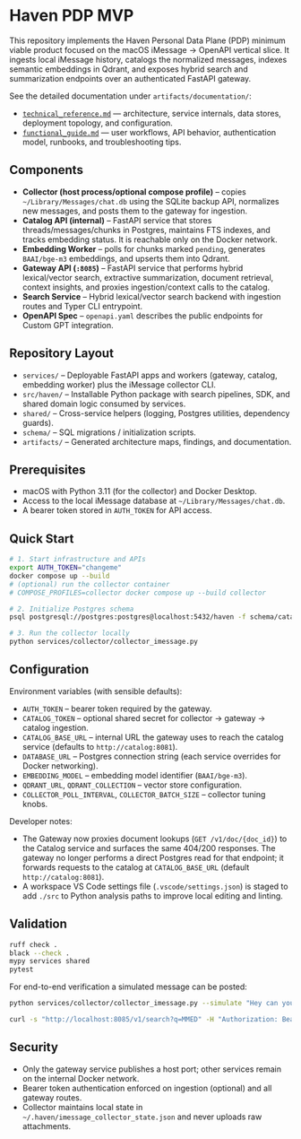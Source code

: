 # Haven PDP MVP

This repository implements the Haven Personal Data Plane (PDP) minimum viable product focused on the macOS iMessage → OpenAPI vertical slice. It ingests local iMessage history, catalogs the normalized messages, indexes semantic embeddings in Qdrant, and exposes hybrid search and summarization endpoints over an authenticated FastAPI gateway.

See the detailed documentation under `artifacts/documentation/`:
- [`technical_reference.md`](artifacts/documentation/technical_reference.md) — architecture, service internals, data stores, deployment topology, and configuration.
- [`functional_guide.md`](artifacts/documentation/functional_guide.md) — user workflows, API behavior, authentication model, runbooks, and troubleshooting tips.

## Components

- **Collector (host process/optional compose profile)** – copies `~/Library/Messages/chat.db` using the SQLite backup API, normalizes new messages, and posts them to the gateway for ingestion.
- **Catalog API (internal)** – FastAPI service that stores threads/messages/chunks in Postgres, maintains FTS indexes, and tracks embedding status. It is reachable only on the Docker network.
- **Embedding Worker** – polls for chunks marked `pending`, generates `BAAI/bge-m3` embeddings, and upserts them into Qdrant.
- **Gateway API (`:8085`)** – FastAPI service that performs hybrid lexical/vector search, extractive summarization, document retrieval, context insights, and proxies ingestion/context calls to the catalog.
- **Search Service** – Hybrid lexical/vector search backend with ingestion routes and Typer CLI entrypoint.
- **OpenAPI Spec** – `openapi.yaml` describes the public endpoints for Custom GPT integration.

## Repository Layout

- `services/` – Deployable FastAPI apps and workers (gateway, catalog, embedding worker) plus the iMessage collector CLI.
- `src/haven/` – Installable Python package with search pipelines, SDK, and shared domain logic consumed by services.
- `shared/` – Cross-service helpers (logging, Postgres utilities, dependency guards).
- `schema/` – SQL migrations / initialization scripts.
- `artifacts/` – Generated architecture maps, findings, and documentation.

## Prerequisites

- macOS with Python 3.11 (for the collector) and Docker Desktop.
- Access to the local iMessage database at `~/Library/Messages/chat.db`.
- A bearer token stored in `AUTH_TOKEN` for API access.

## Quick Start

```bash
# 1. Start infrastructure and APIs
export AUTH_TOKEN="changeme"
docker compose up --build
# (optional) run the collector container
# COMPOSE_PROFILES=collector docker compose up --build collector

# 2. Initialize Postgres schema
psql postgresql://postgres:postgres@localhost:5432/haven -f schema/catalog_mvp.sql

# 3. Run the collector locally
python services/collector/collector_imessage.py
```

## Configuration

Environment variables (with sensible defaults):

- `AUTH_TOKEN` – bearer token required by the gateway.
- `CATALOG_TOKEN` – optional shared secret for collector → gateway → catalog ingestion.
- `CATALOG_BASE_URL` – internal URL the gateway uses to reach the catalog service (defaults to `http://catalog:8081`).
- `DATABASE_URL` – Postgres connection string (each service overrides for Docker networking).
- `EMBEDDING_MODEL` – embedding model identifier (`BAAI/bge-m3`).
- `QDRANT_URL`, `QDRANT_COLLECTION` – vector store configuration.
- `COLLECTOR_POLL_INTERVAL`, `COLLECTOR_BATCH_SIZE` – collector tuning knobs.

Developer notes:
- The Gateway now proxies document lookups (`GET /v1/doc/{doc_id}`) to the Catalog service and surfaces the same 404/200 responses. The gateway no longer performs a direct Postgres read for that endpoint; it forwards requests to the catalog at `CATALOG_BASE_URL` (default `http://catalog:8081`).
- A workspace VS Code settings file (`.vscode/settings.json`) is staged to add `./src` to Python analysis paths to improve local editing and linting.

## Validation

```bash
ruff check .
black --check .
mypy services shared
pytest
```

For end-to-end verification a simulated message can be posted:

```bash
python services/collector/collector_imessage.py --simulate "Hey can you pay MMED today?"

curl -s "http://localhost:8085/v1/search?q=MMED" -H "Authorization: Bearer $AUTH_TOKEN"
```

## Security

- Only the gateway service publishes a host port; other services remain on the internal Docker network.
- Bearer token authentication enforced on ingestion (optional) and all gateway routes.
- Collector maintains local state in `~/.haven/imessage_collector_state.json` and never uploads raw attachments.
